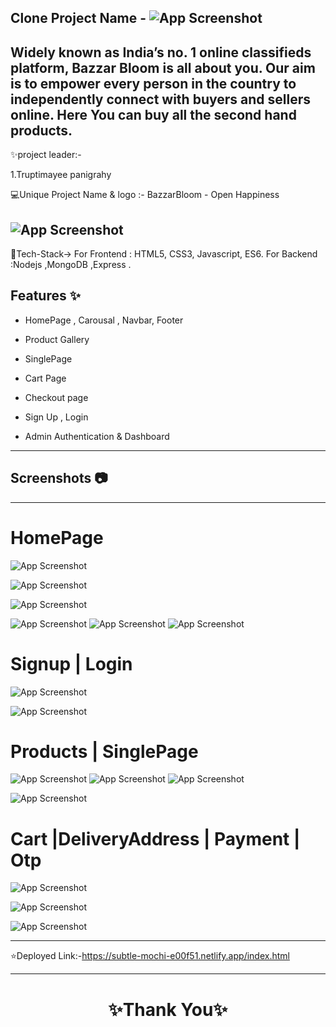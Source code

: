## Clone Project Name - ![App Screenshot](https://i.postimg.cc/Ssp3KYcd/Screenshot-86.png)

## Widely known as India’s no. 1 online classifieds platform, Bazzar Bloom is all about you. Our aim is to empower every person in the country to independently connect with buyers and sellers online. Here You can buy all the second hand products.

✨project leader:-

1.Truptimayee panigrahy
<br>

💻Unique Project Name & logo :- BazzarBloom - Open Happiness

## ![App Screenshot](https://i.postimg.cc/fRFQfNvd/logo.png)

💫Tech-Stack->
For Frontend : HTML5, CSS3, Javascript, ES6.
For Backend :Nodejs ,MongoDB ,Express .



## Features ✨

- HomePage , Carousal , Navbar, Footer

- Product Gallery

- SinglePage

- Cart Page

- Checkout page

- Sign Up , Login

- Admin Authentication & Dashboard

---

## Screenshots 📷

---

# HomePage

![App Screenshot]()

![App Screenshot](https://i.postimg.cc/T2ZKkRqx/Screenshot-89.png)

![App Screenshot](https://i.postimg.cc/d3xQT9sr/Screenshot-90.png)

![App Screenshot](https://i.postimg.cc/CKhySqYg/Screenshot-91.png)
![App Screenshot](https://i.postimg.cc/xd2mC9FY/Screenshot-2023-03-30-221239.png)
![App Screenshot](https://i.postimg.cc/DfP7kn1L/Screenshot-92.png)

# Signup | Login

![App Screenshot](https://i.postimg.cc/8PqFvrtx/Screenshot-94.png)

![App Screenshot](https://i.postimg.cc/SNZdbVQC/Screenshot-93.png)

# Products | SinglePage

![App Screenshot](https://i.postimg.cc/pdPK9FdR/Screenshot-95.png)
![App Screenshot](https://i.postimg.cc/sgHZ20b9/Screenshot-96.png)
![App Screenshot](https://i.postimg.cc/W4rbPWV4/Screenshot-97.png)

![App Screenshot](https://i.postimg.cc/sXD8JxTR/Screenshot-98.png)

# Cart |DeliveryAddress | Payment | Otp

![App Screenshot]()

![App Screenshot]()

![App Screenshot]()

---

⭐Deployed Link:-https://subtle-mochi-e00f51.netlify.app/index.html

---

<h1 align="center">✨Thank You✨</h1>
